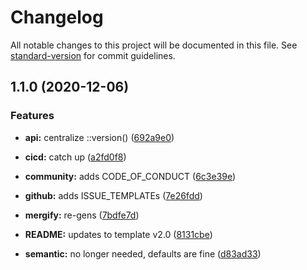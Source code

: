 # Changelog

All notable changes to this project will be documented in this file. See [standard-version](https://github.com/conventional-changelog/standard-version) for commit guidelines.

## 1.1.0 (2020-12-06)


### Features

* **api:** centralize ::version() ([692a9e0](https://github.com/p6m7g8/p6-docs/commit/692a9e04e4374b12dc237df1b52d215f53704480))
* **cicd:** catch up ([a2fd0f8](https://github.com/p6m7g8/p6-docs/commit/a2fd0f8bbd39dafa7201e5e63d46ec554c19f739))
* **community:** adds CODE_OF_CONDUCT ([6c3e39e](https://github.com/p6m7g8/p6-docs/commit/6c3e39ef1d013b757b094d6315a731dbc1746c7e))
* **github:** adds ISSUE_TEMPLATEs ([7e26fdd](https://github.com/p6m7g8/p6-docs/commit/7e26fdd5a9e4ae0bb139a112770c3837cba710ec))
* **mergify:** re-gens ([7bdfe7d](https://github.com/p6m7g8/p6-docs/commit/7bdfe7d89fbcfb6ca33b7635127310b7452bb115))


* **README:** updates to template v2.0 ([8131cbe](https://github.com/p6m7g8/p6-docs/commit/8131cbec78507b60b0434c9898f9629d0a5ff17d))
* **semantic:** no longer needed, defaults are fine ([d83ad33](https://github.com/p6m7g8/p6-docs/commit/d83ad33c2cc3998b2c9bdf6f4af95e5fc4220e1b))
